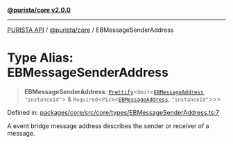 [**@purista/core v2.0.0**](../README.md)

***

[PURISTA API](../../../packages.md) / [@purista/core](../README.md) / EBMessageSenderAddress

# Type Alias: EBMessageSenderAddress

> **EBMessageSenderAddress**: [`Prettify`](Prettify.md)\<`Omit`\<[`EBMessageAddress`](EBMessageAddress.md), `"instanceId"`\> & `Required`\<`Pick`\<[`EBMessageAddress`](EBMessageAddress.md), `"instanceId"`\>\>\>

Defined in: [packages/core/src/core/types/EBMessageSenderAddress.ts:7](https://github.com/puristajs/purista/blob/master/packages/core/src/core/types/EBMessageSenderAddress.ts#L7)

A event bridge message address describes the sender or receiver of a message.
